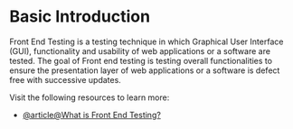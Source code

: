 # Basic Introduction

Front End Testing is a testing technique in which Graphical User Interface (GUI), functionality and usability of web applications or a software are tested. The goal of Front end testing is testing overall functionalities to ensure the presentation layer of web applications or a software is defect free with successive updates.

Visit the following resources to learn more:

- [@article@What is Front End Testing?](https://www.guru99.com/frontend-testing.html)
